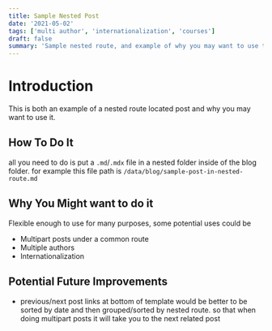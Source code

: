 ```yaml
---
title: Sample Nested Post
date: '2021-05-02'
tags: ['multi author', 'internationalization', 'courses']
draft: false
summary: 'Sample nested route, and example of why you may want to use them.'
---
```


# Introduction

This is both an example of a nested route located post and why you may want to use it.

## How To Do It

all you need to do is put a `.md`/`.mdx` file in a nested folder inside of the blog folder. for example this file path is `/data/blog/sample-post-in-nested-route.md`

## Why You Might want to do it

Flexible enough to use for many purposes, some potential uses could be

- Multipart posts under a common route
- Multiple authors
- Internationalization

## Potential Future Improvements

- previous/next post links at bottom of template would be better to be sorted by date and then grouped/sorted by nested route. so that when doing multipart posts it will take you to the next related post
